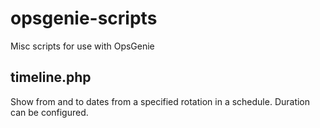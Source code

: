 # opsgenie-scripts
Misc scripts for use with OpsGenie

## timeline.php
Show from and to dates from a specified rotation in a schedule. Duration can be configured.
